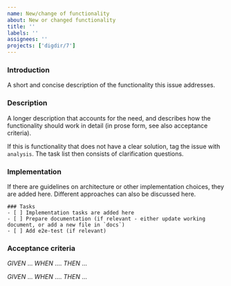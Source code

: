 ```yaml
---
name: New/change of functionality
about: New or changed functionality
title: ''
labels: ''
assignees: ''
projects: ['digdir/7']
---
```


### Introduction
A short and concise description of the functionality this issue addresses.

### Description
A longer description that accounts for the need, and describes how the functionality should work in detail (in prose form, see also acceptance criteria).

If this is functionality that does not have a clear solution, tag the issue with `analysis`. The task list then consists of clarification questions.

### Implementation
If there are guidelines on architecture or other implementation choices, they are added here. Different approaches can also be discussed here.

```[tasklist]
### Tasks
- [ ] Implementation tasks are added here
- [ ] Prepare documentation (if relevant - either update working document, or add a new file in `docs`)
- [ ] Add e2e-test (if relevant)
```

### Acceptance criteria
_GIVEN_ ...
_WHEN_ ....
_THEN_ ...

_GIVEN_ ...
_WHEN_ ....
_THEN_ ...
